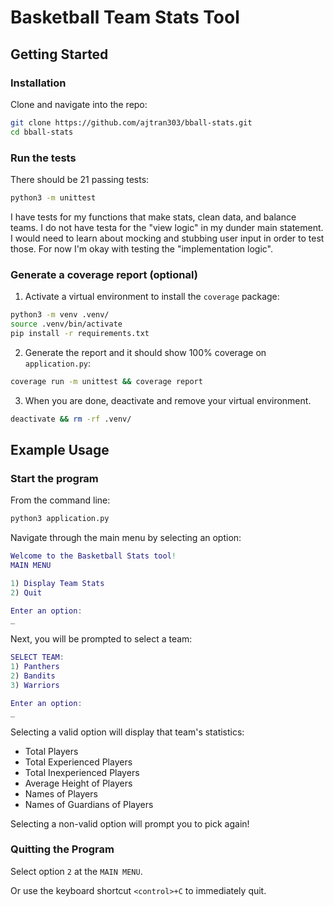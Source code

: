 # Basketball Team Stats Tool

## Getting Started

### Installation

Clone and navigate into the repo:

```zsh
git clone https://github.com/ajtran303/bball-stats.git
cd bball-stats
```

### Run the tests

There should be 21 passing tests:

```zsh
python3 -m unittest
```

I have tests for my functions that make stats, clean data, and balance teams. I do not have testa for the "view logic" in my dunder main statement. I would need to learn about mocking and stubbing user input in order to test those. For now I'm okay with testing the "implementation logic".

### Generate a coverage report (optional)

1. Activate a virtual environment to install the `coverage` package:

```zsh
python3 -m venv .venv/
source .venv/bin/activate
pip install -r requirements.txt
```

2. Generate the report and it should show 100% coverage on `application.py`:

```zsh
coverage run -m unittest && coverage report
```

3. When you are done, deactivate and remove your virtual environment.

```zsh
deactivate && rm -rf .venv/
```

## Example Usage

### Start the program 

From the command line:

```zsh
python3 application.py
```

Navigate through the main menu by selecting an option:

```m
Welcome to the Basketball Stats tool!
MAIN MENU

1) Display Team Stats
2) Quit

Enter an option:
_
```

Next, you will be prompted to select a team:

```m
SELECT TEAM:
1) Panthers
2) Bandits
3) Warriors

Enter an option:
_
```

Selecting a valid option will display that team's statistics:

- Total Players
- Total Experienced Players
- Total Inexperienced Players
- Average Height of Players
- Names of Players
- Names of Guardians of Players

Selecting a non-valid option will prompt you to pick again!

### Quitting the Program

Select option `2` at the `MAIN MENU`.

Or use the keyboard shortcut `<control>+C` to immediately quit.
